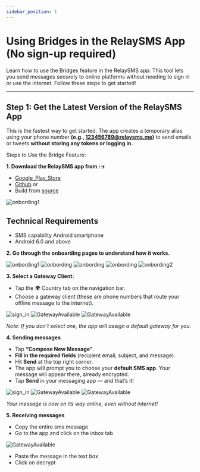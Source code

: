 ```yaml
---
sidebar_position: 1
---
```


# Using Bridges in the RelaySMS App  (No sign-up required)

Learn how to use the Bridges feature in the RelaySMS app. This tool lets you send messages securely to online platforms without needing to sign in or use the internet. Follow these steps to get started!

---

## **Step 1: Get the Latest Version of the RelaySMS App** 

This is the fastest way to get started. The app creates a temporary alias using your phone number **(e.g., 123456789@relaysms.me)** to send emails or tweets **without storing any tokens or logging in.**

Steps to Use the Bridge Feature:

**1. Download the RelaySMS app from :->**

- [Google_Play_Store](https://play.google.com/store/apps/details?id=com.afkanerd.sw0b)
- [Github](https://github.com/smswithoutborders/SMSwithoutBorders-Android/releases/tag/v1.0) or
- Build from [source](https://github.com/smswithoutborders/SMSwithoutBorders-Android)

<img src="/Android/Playstore.png" alt="onbording1" class="resized-image"/>

## Technical Requirements
- SMS capability Android smartphone
- Android 6.0 and above



**2. Go through the onboarding pages to understand how it works.**

<img src="/Android/gettingstarted.png" alt="onbording1" class="resized-image"/>
<img src="/Android/skip.png" alt="onbording" class="resized-image"/>
<img src="/Android/skip1.png" alt="onbording" class="resized-image"/>
<img src="/Android/skip2.png" alt="onbording" class="resized-image"/>
<img src="/Android/finish.png" alt="onbording2" class="resized-image"/>

**3. Select a Gateway Client:**

- Tap the 🌍 Country tab on the navigation bar.
- Choose a gateway client (these are phone numbers that route your offline message to the internet).

<img src="/Android/pick.png" alt="sign_in" class="resized-image"/>
<img src="/Android/DefultGateway.png" alt="GatewayAvailable" class="resized-image"/>
<img src="/Android/GateWay2.png" alt="GatewayAvailable" class="resized-image"/>

*Note: If you don’t select one, the app will assign a default gateway for you.*


**4. Sending messages**

- Tap **“Compose New Message”**.
- **Fill in the required fields** (recipient email, subject, and message).
- Hit **Send** at the top right corner.
- The app will prompt you to choose your **default SMS app**.
Your message will appear there, already encrypted.
- Tap **Send** in your messaging app — and that’s it!

<img src="/Android/pick.png" alt="sign_in" class="resized-image"/>
<img src="/Android/bridges.png" alt="GatewayAvailable" class="resized-image"/>
<img src="/Android/defualtMessage.png" alt="GatewayAvailable" class="resized-image"/>

*Your message is now on its way online, even without internet!*

**5. Receiving messages**
- Copy the entire sms message 
- Go to the app and click on the inbox tab 

<img src="/Android/inbox.png" alt="GatewayAvailable" class="resized-image"/>

- Paste the message in the text box 
- Click on decrypt 
